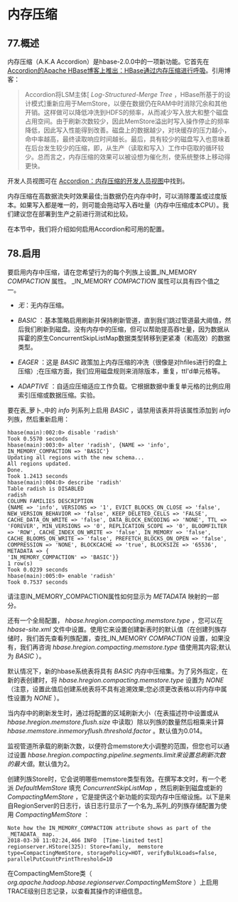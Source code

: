 # 内存压缩

## 77.概述

内存压缩（A.K.A Accordion）是hbase-2.0.0中的一项新功能。它首先在 [Accordion的Apache HBase博客上推出：HBase通过内存压缩进行呼吸](https://blogs.apache.org/hbase/entry/accordion-hbase-breathes-with-in)。引用博客：

> Accordion将LSM主体[ _Log-Structured-Merge Tree_ ，HBase所基于的设计模式]重新应用于MemStore，以便在数据仍在RAM中时消除冗余和其他开销。这样做可以降低冲洗到HDFS的频率，从而减少写入放大和整个磁盘占用空间。由于刷新次数较少，因此MemStore溢出时写入操作停止的频率降低，因此写入性能得到改善。磁盘上的数据越少，对块缓存的压力越小，命中率越高，最终读取响应时间越长。最后，具有较少的磁盘写入也意味着在后台发生较少的压缩，即，从生产（读取和写入）工作中窃取的循环较少。总而言之，内存压缩的效果可以被设想为催化剂，使系统整体上移动得更快。

开发人员视图可在 [Accordion：内存压缩的开发人员视图](https://blogs.apache.org/hbase/entry/accordion-developer-view-of-in)中找到。

内存压缩在高数据流失时效果最佳;当数据仍在内存中时，可以消除覆盖或过度版本。如果写入都是唯一的，则可能会拖动写入吞吐量（内存中压缩成本CPU）。我们建议您在部署到生产之前进行测试和比较。

在本节中，我们将介绍如何启用Accordion和可用的配置。

## 78.启用

要启用内存中压缩，请在您希望行为的每个列族上设置_IN_MEMORY _COMPACTION_ 属性。 _IN_MEMORY _COMPACTION_ 属性可以具有四个值之一。

*   _无_：无内存压缩。

*   _BASIC_ ：基本策略启用刷新并保持刷新管道，直到我们跳过管道最大阈值，然后我们刷新到磁盘。没有内存中的压缩，但可以帮助提高吞吐量，因为数据从挥霍的原生ConcurrentSkipListMap数据类型转移到更紧凑（和高效）的数据类型。

*   _EAGER_ ：这是 _BASIC_ 政策加上内存压缩的冲洗（很像是对hfiles进行的盘上压缩）;在压缩方面，我们应用磁盘规则来消除版本，重复，ttl'd单元格等。

*   _ADAPTIVE_ ：自适应压缩适应工作负载。它根据数据中重复单元格的比例应用索引压缩或数据压缩。实验。

要在表_萝卜_中的 _info_ 列系列上启用 _BASIC_ ，请禁用该表并将该属性添加到 _info_ 列族，然后重新启用：

```
hbase(main):002:0> disable 'radish'
Took 0.5570 seconds
hbase(main):003:0> alter 'radish', {NAME => 'info', IN_MEMORY_COMPACTION => 'BASIC'}
Updating all regions with the new schema...
All regions updated.
Done.
Took 1.2413 seconds
hbase(main):004:0> describe 'radish'
Table radish is DISABLED
radish
COLUMN FAMILIES DESCRIPTION
{NAME => 'info', VERSIONS => '1', EVICT_BLOCKS_ON_CLOSE => 'false', NEW_VERSION_BEHAVIOR => 'false', KEEP_DELETED_CELLS => 'FALSE', CACHE_DATA_ON_WRITE => 'false', DATA_BLOCK_ENCODING => 'NONE', TTL => 'FOREVER', MIN_VERSIONS => '0', REPLICATION_SCOPE => '0', BLOOMFILTER => 'ROW', CACHE_INDEX_ON_WRITE => 'false', IN_MEMORY => 'false', CACHE_BLOOMS_ON_WRITE => 'false', PREFETCH_BLOCKS_ON_OPEN => 'false', COMPRESSION => 'NONE', BLOCKCACHE => 'true', BLOCKSIZE => '65536', METADATA => {
'IN_MEMORY_COMPACTION' => 'BASIC'}}
1 row(s)
Took 0.0239 seconds
hbase(main):005:0> enable 'radish'
Took 0.7537 seconds 
```

请注意IN_MEMORY_COMPACTION属性如何显示为 _METADATA_ 映射的一部分。

还有一个全局配置， _hbase.hregion.compacting.memstore.type_ ，您可以在 _hbase-site.xml_ 文件中设置。使用它来设置创建新表时的默认值（在创建列族存储时，我们首先查看列族配置，查找_IN_MEMORY _COMPACTION_ 设置，如果没有，我们再咨询 _hbase.hregion.compacting.memstore.type_ 值使用其内容;默认为 _BASIC_ ）。

默认情况下，新的hbase系统表将具有 _BASIC_ 内存中压缩集。为了另外指定，在新的表创建时，将 _hbase.hregion.compacting.memstore.type_ 设置为 _NONE_ （注意，设置此值后创建系统表将不具有追溯效果;您必须更改表格以将内存中属性设置为 _NONE_ ）。

当内存中的刷新发生时，通过将配置的区域刷新大小（在表描述符中设置或从 _hbase.hregion.memstore.flush.size_ 中读取）除以列族的数量然后相乘来计算 _hbase.memstore.inmemoryflush.threshold.factor_ 。默认值为0.014。

监视管道所承载的刷新次数，以便符合memstore大小调整的范围，但您也可以通过设置 _hbase.hregion.compacting.pipeline.segments.limit来设置总刷新次数的最大值_。默认值为2。

创建列族Store时，它会说明哪些memstore类型有效。在撰写本文时，有一个老派 _DefaultMemStore_ 填充 _ConcurrentSkipListMap_ ，然后刷新到磁盘或新的 _CompactingMemStore_ ，它是提供这个新功能的实现内存中压缩设施。以下是来自RegionServer的日志行，该日志行显示了一个名为_系列_的列族存储配置为使用 _CompactingMemStore_ ：

```
Note how the IN_MEMORY_COMPACTION attribute shows as part of the _METADATA_ map.
2018-03-30 11:02:24,466 INFO  [Time-limited test] regionserver.HStore(325): Store=family,  memstore type=CompactingMemStore, storagePolicy=HOT, verifyBulkLoads=false, parallelPutCountPrintThreshold=10 
```

在CompactingMemStore类（ _org.apache.hadoop.hbase.regionserver.CompactingMemStore_ ）上启用TRACE级别日志记录，以查看其操作的详细信息。
